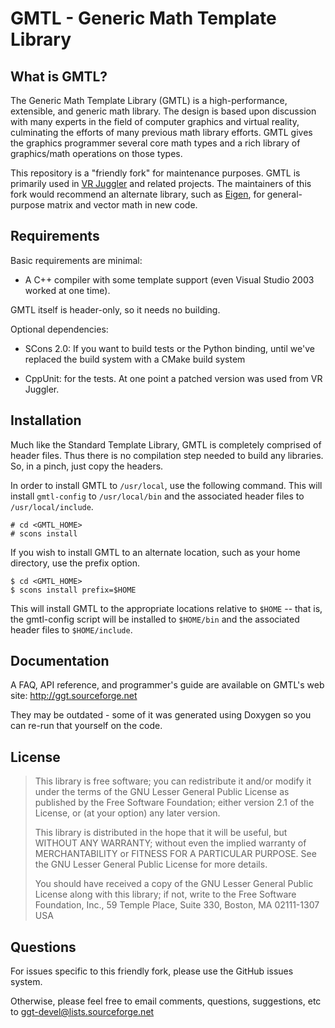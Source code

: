 GMTL - Generic Math Template Library
====================================

What is GMTL?
-------------

The Generic Math Template Library (GMTL) is a high-performance, extensible,
and generic math library. The design is based upon discussion with many
experts in the field of computer graphics and virtual reality, culminating the
efforts of many previous math library efforts. GMTL gives the graphics
programmer several core math types and a rich library of graphics/math
operations on those types.

This repository is a "friendly fork" for maintenance purposes. GMTL is primarily
used in [VR Juggler][] and related projects. The maintainers of this fork would
recommend an alternate library, such as [Eigen][], for general-purpose matrix and
vector math in new code.

[VR Juggler]: http://vrjuggler.googlecode.com
[Eigen]: http://eigen.tuxfamily.org/

Requirements
------------

Basic requirements are minimal:

- A C++ compiler with some template support (even Visual Studio 2003 worked at
  one time).

GMTL itself is header-only, so it needs no building.

Optional dependencies:

- SCons 2.0: If you want to build tests or the Python binding, until we've
  replaced the build system with a CMake build system

- CppUnit: for the tests. At one point a patched version was used from VR Juggler.

Installation
------------

Much like the Standard Template Library, GMTL is completely comprised of
header files. Thus there is no compilation step needed to build any libraries.
So, in a pinch, just copy the headers.
 
In order to install GMTL to `/usr/local`, use the following command. This will
install `gmtl-config` to `/usr/local/bin` and the associated header files to
`/usr/local/include`.

    # cd <GMTL_HOME>
    # scons install

If you wish to install GMTL to an alternate location, such as your home
directory, use the prefix option.

    $ cd <GMTL_HOME>
    $ scons install prefix=$HOME

This will install GMTL to the appropriate locations relative to `$HOME` -- that
is, the gmtl-config script will be installed to `$HOME/bin` and the associated
header files to `$HOME/include`.

Documentation
-------------

A FAQ, API reference, and programmer's guide are available on GMTL's web site:
<http://ggt.sourceforge.net>

They may be outdated - some of it was generated using Doxygen so you can re-run
that yourself on the code.


License
-------

> This library is free software; you can redistribute it and/or modify it
under the terms of the GNU Lesser General Public License as published by the
Free Software Foundation; either version 2.1 of the License, or (at your
option) any later version.
>
> This library is distributed in the hope that it will be useful, but WITHOUT
ANY WARRANTY; without even the implied warranty of MERCHANTABILITY or
FITNESS FOR A PARTICULAR PURPOSE.  See the GNU Lesser General Public License
for more details.
> 
> You should have received a copy of the GNU Lesser General Public License
along with this library; if not, write to the Free Software Foundation,
Inc., 59 Temple Place, Suite 330, Boston, MA  02111-1307  USA


Questions
---------

For issues specific to this friendly fork, please use the GitHub issues system.

Otherwise, please feel free to email comments, questions, suggestions, etc to
<ggt-devel@lists.sourceforge.net>
